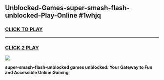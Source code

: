 
## Unblocked-Games-super-smash-flash-unblocked-Play-Online #1whjq
<h3>
<a href="https://news.freeplayer.one?title=super-smash-flash-unblocked&ref=3">CLICK TO PLAY</a></h3>
<hr>

<h3>
<a href="https://news.freeplayer.one?title=super-smash-flash-unblocked&ref=3">CLICK 2 PLAY</a>
  
</h3>

<a href="https://news.freeplayer.one?title=super-smash-flash-unblocked&ref=3"><img src="https://clearcache.store/games.png"></a>


**super-smash-flash-unblocked games unblocked: Your Gateway to Fun and Accessible Online Gaming**
